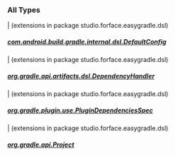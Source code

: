 

### All Types

| (extensions in package studio.forface.easygradle.dsl)

##### [com.android.build.gradle.internal.dsl.DefaultConfig](../studio.forface.easygradle.dsl/com.android.build.gradle.internal.dsl.-default-config/index.md)


| (extensions in package studio.forface.easygradle.dsl)

##### [org.gradle.api.artifacts.dsl.DependencyHandler](../studio.forface.easygradle.dsl/org.gradle.api.artifacts.dsl.-dependency-handler/index.md)


| (extensions in package studio.forface.easygradle.dsl)

##### [org.gradle.plugin.use.PluginDependenciesSpec](../studio.forface.easygradle.dsl/org.gradle.plugin.use.-plugin-dependencies-spec/index.md)


| (extensions in package studio.forface.easygradle.dsl)

##### [org.gradle.api.Project](../studio.forface.easygradle.dsl/org.gradle.api.-project/index.md)


